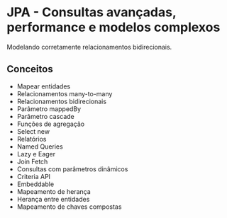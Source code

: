 # JPA - Consultas avançadas, performance e modelos complexos

Modelando corretamente relacionamentos bidirecionais.

## Conceitos
* Mapear entidades
* Relacionamentos many-to-many
* Relacionamentos bidirecionais
* Parâmetro mappedBy
* Parâmetro cascade
* Funções de agregação
* Select new
* Relatórios
* Named Queries
* Lazy e Eager
* Join Fetch
* Consultas com parâmetros dinâmicos
* Criteria API
* Embeddable
* Mapeamento de herança
* Herança entre entidades
* Mapeamento de chaves compostas

